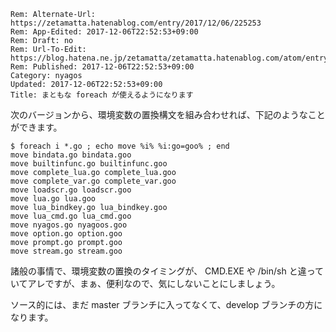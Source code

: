 ```header
Rem: Alternate-Url: https://zetamatta.hatenablog.com/entry/2017/12/06/225253
Rem: App-Edited: 2017-12-06T22:52:53+09:00
Rem: Draft: no
Rem: Url-To-Edit: https://blog.hatena.ne.jp/zetamatta/zetamatta.hatenablog.com/atom/entry/8599973812324296173
Rem: Published: 2017-12-06T22:52:53+09:00
Category: nyagos
Updated: 2017-12-06T22:52:53+09:00
Title: まともな foreach が使えるようになります
```
次のバージョンから、環境変数の置換構文を組み合わせれば、下記のようなことができます。

```
$ foreach i *.go ; echo move %i% %i:go=goo% ; end
move bindata.go bindata.goo
move builtinfunc.go builtinfunc.goo
move complete_lua.go complete_lua.goo
move complete_var.go complete_var.goo
move loadscr.go loadscr.goo
move lua.go lua.goo
move lua_bindkey.go lua_bindkey.goo
move lua_cmd.go lua_cmd.goo
move nyagos.go nyagoos.goo
move option.go option.goo
move prompt.go prompt.goo
move stream.go stream.goo
```

諸般の事情で、環境変数の置換のタイミングが、 CMD.EXE や /bin/sh と違っていてアレですが、まぁ、便利なので、気にしないことにしましょう。

ソース的には、まだ master ブランチに入ってなくて、develop ブランチの方になります。
